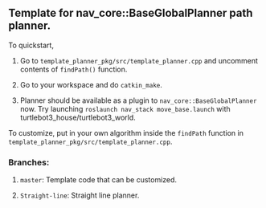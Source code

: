 ## Template for nav_core::BaseGlobalPlanner path planner.

To quickstart,

1. Go to `template_planner_pkg/src/template_planner.cpp` and uncomment contents of `findPath()` function.

2. Go to your workspace and do `catkin_make`.

3. Planner should be available as a plugin to `nav_core::BaseGlobalPlanner` now. Try launching `roslaunch nav_stack move_base.launch` with turtlebot3_house/turtlebot3_world.

To customize, put in your own algorithm inside the `findPath` function in `template_planner_pkg/src/template_planner.cpp`.

### Branches:

1. `master`: Template code that can be customized.

2. `Straight-line`: Straight line planner.
